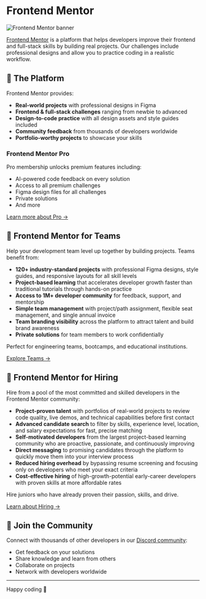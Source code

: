 # Frontend Mentor

![Frontend Mentor banner](https://res.cloudinary.com/dz209s6jk/image/upload/v1760476808/Social/1500x500.jpg)

[Frontend Mentor](https://www.frontendmentor.io/) is a platform that helps developers improve their frontend and full-stack skills by building real projects. Our challenges include professional designs and allow you to practice coding in a realistic workflow.

## 🚀 The Platform

Frontend Mentor provides:

- **Real-world projects** with professional designs in Figma
- **Frontend & full-stack challenges** ranging from newbie to advanced
- **Design-to-code practice** with all design assets and style guides included
- **Community feedback** from thousands of developers worldwide
- **Portfolio-worthy projects** to showcase your skills

### Frontend Mentor Pro

Pro membership unlocks premium features including:

- AI-powered code feedback on every solution
- Access to all premium challenges
- Figma design files for all challenges
- Private solutions
- And more

[Learn more about Pro →](https://www.frontendmentor.io/pro)

## 👥 Frontend Mentor for Teams

Help your development team level up together by building projects. Teams benefit from:

- **120+ industry-standard projects** with professional Figma designs, style guides, and responsive layouts for all skill levels
- **Project-based learning** that accelerates developer growth faster than traditional tutorials through hands-on practice
- **Access to 1M+ developer community** for feedback, support, and mentorship
- **Simple team management** with project/path assignment, flexible seat management, and single annual invoice
- **Team branding visibility** across the platform to attract talent and build brand awareness
- **Private solutions** for team members to work confidentially

Perfect for engineering teams, bootcamps, and educational institutions.

[Explore Teams →](https://teams.frontendmentor.io/)

## 💼 Frontend Mentor for Hiring

Hire from a pool of the most committed and skilled developers in the Frontend Mentor community:

- **Project-proven talent** with portfolios of real-world projects to review code quality, live demos, and technical capabilities before first contact
- **Advanced candidate search** to filter by skills, experience level, location, and salary expectations for fast, precise matching
- **Self-motivated developers** from the largest project-based learning community who are proactive, passionate, and continuously improving
- **Direct messaging** to promising candidates through the platform to quickly move them into your interview process
- **Reduced hiring overhead** by bypassing resume screening and focusing only on developers who meet your exact criteria
- **Cost-effective hiring** of high-growth-potential early-career developers with proven skills at more affordable rates

Hire juniors who have already proven their passion, skills, and drive.

[Learn about Hiring →](https://hiring.frontendmentor.io/)

## 💬 Join the Community

Connect with thousands of other developers in our [Discord community](https://www.frontendmentor.io/community):

- Get feedback on your solutions
- Share knowledge and learn from others
- Collaborate on projects
- Network with developers worldwide

---

Happy coding 🙂